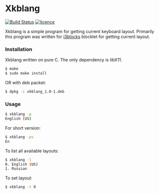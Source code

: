 Xkblang
======
[![Build Status](https://travis-ci.org/luminousmen/xkblang.svg?branch=master)](https://travis-ci.org/luminousmen/xkblang)
[![licence](https://camo.githubusercontent.com/bcd5e9b1f7f3f648ca97add1262d43b0e31d25ec/687474703a2f2f696d672e736869656c64732e696f2f62616467652f6c6963656e73652d4253442d627269676874677265656e2e737667)](https://github.com/luminousmen/xkblang/blob/master/LICENCE)

Xkblang is a simple program for getting current keyboard layout. Primarily this program was written for [i3blocks](https://github.com/vivien/i3blocks) blocklet for getting current layout.

### Installation

Xkblang written on pure C. The only dependency is libX11.

```bash
$ make
$ sudo make install
```
OR
with deb packet:
```bash
$ dpkg -i xkblang_1.0-1.deb
```

### Usage

```bash
$ xkblang -p
English (US)

```
For short version:
```bash
$ xkblang -ps
En

```
To list all available layouts:
```bash
$ xkblang -l
0. English (US)
1. Russian

```

To set layout:
```bash
$ xkblang -t 0

```
